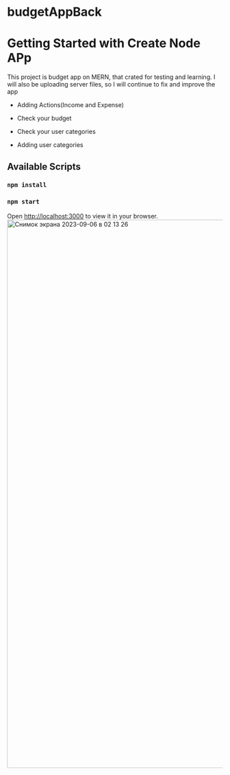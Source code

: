 # budgetAppBack

# Getting Started with Create Node APp

This project is budget app on MERN, that crated for testing and learning.
I will also be uploading server files, so I will continue to fix and improve the app

- Adding Actions(Income and Expense)
- Check your budget

- Check your user categories
- Adding user categories

## Available Scripts

### `npm install`

### `npm start`

Open [http://localhost:3000](http://localhost:3000) to view it in your browser.
<img width="1277" alt="Снимок экрана 2023-09-06 в 02 13 26" src="https://github.com/TynysA/budgetApp/assets/79656121/7d75ca28-3b0d-4d13-9753-e21e21d10326">
